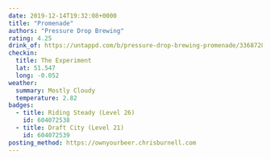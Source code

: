 ```yaml
---
date: 2019-12-14T19:32:08+0000
title: "Promenade"
authors: "Pressure Drop Brewing"
rating: 4.25
drink_of: https://untappd.com/b/pressure-drop-brewing-promenade/3368728
checkin:
  title: The Experiment
  lat: 51.547
  long: -0.052
weather:
  summary: Mostly Cloudy
  temperature: 2.82
badges:
  - title: Riding Steady (Level 26)
    id: 604072538
  - title: Draft City (Level 21)
    id: 604072539
posting_method: https://ownyourbeer.chrisburnell.com
---
```

